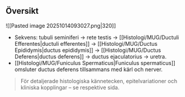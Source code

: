 ## Översikt
![[Pasted image 20251014093027.png|320]]

- Sekvens: tubuli seminiferi → rete testis → [[Histologi/MUG/Ductuli Efferentes|ductuli efferentes]] → [[Histologi/MUG/Ductus Epididymis|ductus epididymis]] → [[Histologi/MUG/Ductus Deferens|ductus deferens]] → ductus ejaculatorius → uretra.
- [[Histologi/MUG/Funiculus Spermaticus|Funiculus spermaticus]] omsluter ductus deferens tillsammans med kärl och nerver.

> För detaljerade histologiska kännetecken, epitelvariationer och kliniska kopplingar – se respektive sida.
